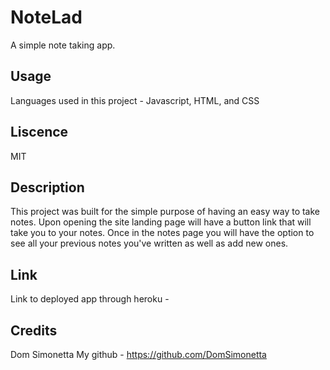 # NoteLad
A simple note taking app.

## Usage 
Languages used in this project - Javascript, HTML, and CSS

## Liscence 
MIT

## Description
This project was built for the simple purpose of having an easy way to take notes. Upon opening the site landing page will have a button link that will take you to your notes. Once in the notes page you will have the option to see all your previous notes you've written as well as add new ones. 

## Link 
Link to deployed app through heroku - 

## Credits
Dom Simonetta
My github - https://github.com/DomSimonetta



